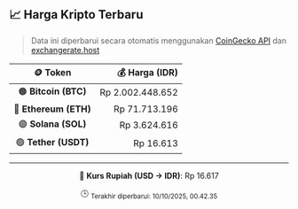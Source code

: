 

<!-- HARGA_KRIPTO -->
## 📈 Harga Kripto Terbaru

> Data ini diperbarui secara otomatis menggunakan [CoinGecko API](https://www.coingecko.com/) dan [exchangerate.host](https://exchangerate.host/)

<div align="center">

| 🪙 Token | 💰 Harga (IDR) |
|:------:|---------------:|
| 🟠 **Bitcoin (BTC)**   | Rp 2.002.448.652 |
| 🔵 **Ethereum (ETH)**  | Rp 71.713.196 |
| 🟣 **Solana (SOL)**    | Rp 3.624.616 |
| 🟢 **Tether (USDT)**   | Rp 16.613 |

---

💱 **Kurs Rupiah (USD → IDR)**: Rp 16.617

🕒 <sub>Terakhir diperbarui: 10/10/2025, 00.42.35</sub>

</div>
<!-- /HARGA_KRIPTO -->